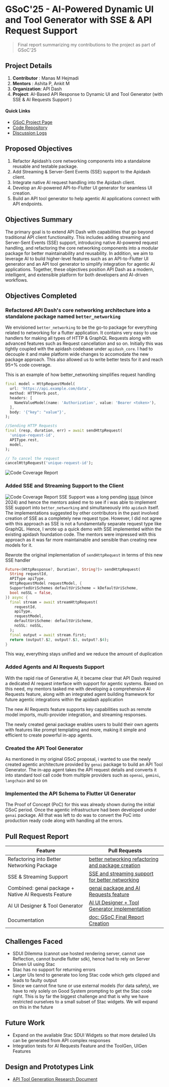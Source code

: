 # GSoC'25 - AI-Powered Dynamic UI and Tool Generator with SSE & API Request Support

> Final report summarizing my contributions to the project as part of GSoC'25

## Project Details
1. **Contributor** : Manas M Hejmadi
2. **Mentors** : Ashita P, Ankit M
3. **Organization**: API Dash
4. **Project**: AI-Based API Response to Dynamic UI and Tool Generator (with SSE & AI Requests Support )

#### Quick Links
- [GSoC Project Page](https://summerofcode.withgoogle.com/myprojects/details/hhUUM8wl)
- [Code Repository](https://github.com/foss42/apidash)
- [Discussion Logs](https://github.com/foss42/apidash/discussions/852)


## Proposed Objectives
1. Refactor Apidash’s core networking components into a standalone reusable and testable package.
2. Add Streaming & Server-Sent Events (SSE) support to the Apidash client.
3. Integrate native AI request handling into the Apidash client.
4. Develop an AI-powered API-to-Flutter UI generator for seamless UI creation.
5. Build an API tool generator to help agentic AI applications connect with API endpoints.

## Objectives Summary
The primary goal is to extend API Dash with capabilities that go beyond traditional API client functionality. This includes adding streaming and Server-Sent Events (SSE) support, introducing native AI-powered request handling, and refactoring the core networking components into a modular package for better maintainability and reusability.
In addition, we aim to leverage AI to build higher-level features such as an API-to-Flutter UI generator and an API tool generator to simplify integration for agentic AI applications. Together, these objectives position API Dash as a modern, intelligent, and extensible platform for both developers and AI-driven workflows.

## Objectives Completed

### Refactored API Dash's core networking architecture into a standalone package named `better_networking`

We envisioned `better_networking` to be the go-to package for everything related to networking for a flutter application. It contains very easy to use handlers for making all types of HTTP & GraphQL Requests along with advanced features such as Request cancellation and so on. Initially this was tightly coupled with the apidash codebase under `apidash_core`. I had to decouple it and make platform wide changes to accomodate the new package approach. This also allowed us to write better tests for it and reach 95+% code coverage.

This is an example of how better_networking simplifies request handling


```dart
final model = HttpRequestModel(
  url: 'https://api.example.com/data',
  method: HTTPVerb.post,
  headers: [
    NameValueModel(name: 'Authorization', value: 'Bearer <token>'),
  ],
  body: '{"key": "value"}',
);

//Sending HTTP Requests
final (resp, duration, err) = await sendHttpRequest(
  'unique-request-id',
  APIType.rest,
  model,
);

// To cancel the request
cancelHttpRequest('unique-request-id');
```

![Code Coverage Report](./images/bnetlcov.png)

### Added SSE and Streaming Support to the Client
![Code Coverage Report](./images/sse_ex1.png)
SSE Support was a long pending [issue](https://github.com/foss42/apidash/issues/116) (since 2024) and hence the mentors asked me to see if i was able to implement SSE support into `better_networking` and simultaneously into `apidash` itself. The implementations suggested by other contributors in the past involved creation of SSE as a completely new request type.
However, I did not agree with this approach as SSE is not a fundamentally separate request type like GraphQL. Hence, I wrote up a quick demo with SSE implemented within the existing apidash foundation code. The mentors were impressed with this approach as it was far more maintainable and sensible than creating new models for it.

Rewrote the original implementation of `sendHttpRequest` in terms of this new SSE handler
```dart
Future<(HttpResponse?, Duration?, String?)> sendHttpRequest(
  String requestId,
  APIType apiType,
  HttpRequestModel requestModel, {
  SupportedUriSchemes defaultUriScheme = kDefaultUriScheme,
  bool noSSL = false,
}) async {
  final stream = await streamHttpRequest(
    requestId,
    apiType,
    requestModel,
    defaultUriScheme: defaultUriScheme,
    noSSL: noSSL,
  );
  final output = await stream.first;
  return (output?.$2, output?.$3, output?.$4);
}
```
This way, everything stays unified and we reduce the amount of duplication
 
### Added Agents and AI Requests Support
With the rapid rise of Generative AI, it became clear that API Dash required a dedicated AI request interface with support for agentic systems. Based on this need, my mentors tasked me with developing a comprehensive AI Requests feature, along with an integrated agent building framework for future agentic integrations within the apidash application

The new AI Requests feature supports key capabilities such as remote model imports, multi-provider integration, and streaming responses.

The newly created genai package enables users to build their own agents with features like prompt templating and more, making it simple and efficient to create powerful in-app agents.


### Created the API Tool Generator
As mentioned in my original GSoC proposal, i wanted to use the newly created agentic architecture provided by `genai` package to build an API Tool Generator. 
The in-app agent takes the API request details and converts it into standard tool call code from multiple providers such as `openai`, `gemini`, `langchain` and so on

### Implemented the API Schema to Flutter UI Generator
The Proof of Concept (PoC) for this was already shown during the initial GSoC period. Once the agentic infrastructure had been developed under `genai` package. All that was left to do was to convert the PoC into production ready code along with handling all the errors. 


## Pull Request Report

| Feature                                       | Pull Requests                                                                 |
|-----------------------------------------------|-------------------------------------------------------------------------------|
| Refactoring into Better Networking Package    | [better networking refactoring and package creation](https://github.com/foss42/apidash/pull/857) |
| SSE & Streaming Support                       | [SSE and streaming support for better networking](https://github.com/foss42/apidash/pull/861) |
| Combined: genai package + Native AI Requests Feature | [genai package and AI Requests feature](https://github.com/foss42/apidash/pull/870) |
| AI UI Designer & Tool Generator               | [AI UI Designer + Tool Generator implementation](https://github.com/foss42/apidash/pull/874) |
| Documentation                                 | [doc: GSoC Final Report Creation](https://github.com/foss42/apidash/pull/878)                                           |


## Challenges Faced

- SDUI Dilemma (cannot use hosted rendering server, cannot use Reflection, cannot bundle flutter sdk), hence had to rely on Server Driven UI using Stac
- Stac has no support for returning errors
- Larger UIs tend to generate too long Stac code which gets clipped and leads to faulty output
- Since we cannot fine tune or use external models (for data safety), we have to rely solely on Good System prompting to get the Stac code right. This is by far the biggest challenge and that is why we have restricted ourselves to a small subset of Stac widgets. We will expand on this in the future


## Future Work
- Expand on the available Stac SDUI Widgets so that more detailed UIs can be generated from API complex responses
- Integration tests for AI Requests Feature and the ToolGen, UIGen Features


## Design and Prototypes Link
- [API Tool Generation Research Document ](https://docs.google.com/document/d/17wjzrJcE-HlSy3i3UdgQUEneCXXEKb-XNNiHSp-ECVg)